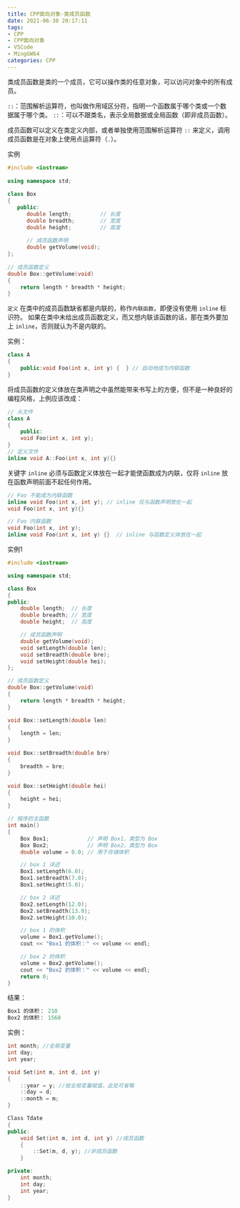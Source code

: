```yaml
---
title: CPP面向对象-类成员函数
date: 2021-06-30 20:17:11
tags:
- CPP
- CPP面向对象
- VSCode
- MingGW64
categories: CPP
---
```


类成员函数是类的一个成员，它可以操作类的任意对象，可以访问对象中的所有成员。

`::`：范围解析运算符，也叫做作用域区分符，指明一个函数属于哪个类或一个数据属于哪个类。
`::`：可以不跟类名，表示全局数据或全局函数（即非成员函数）。

成员函数可以定义在类定义内部，或者单独使用范围解析运算符 `::` 来定义，调用成员函数是在对象上使用点运算符（`.`）。

实例

```cpp
#include <iostream>
 
using namespace std;
 
class Box
{
   public:
      double length;         // 长度
      double breadth;        // 宽度
      double height;         // 高度
 
      // 成员函数声明
      double getVolume(void);
};
 
// 成员函数定义
double Box::getVolume(void)
{
    return length * breadth * height;
}
```

`定义` 在类中的成员函数缺省都是内联的，称作`内联函数`，即便没有使用 `inline` 标识符。
如果在类中未给出成员函数定义，而又想内联该函数的话，那在类外要加上 `inline`，否则就认为不是内联的。

实例：

```cpp
class A
{
    public:void Foo(int x, int y) {  } // 自动地成为内联函数
}
```

将成员函数的定义体放在类声明之中虽然能带来书写上的方便，但不是一种良好的编程风格，上例应该改成：

```cpp
// 头文件
class A
{
    public:
    void Foo(int x, int y);
}
// 定义文件
inline void A::Foo(int x, int y){} 
```

关键字 `inline` 必须与函数定义体放在一起才能使函数成为内联，仅将 `inline` 放在函数声明前面不起任何作用。

```cpp
// Foo 不能成为内联函数
inline void Foo(int x, int y); // inline 仅与函数声明放在一起
void Foo(int x, int y){}

// Foo 内联函数
void Foo(int x, int y);
inline void Foo(int x, int y) {}  // inline 与函数定义体放在一起
```

实例1

```cpp
#include <iostream>

using namespace std;

class Box
{
public:
    double length;  // 长度
    double breadth; // 宽度
    double height;  // 高度

    // 成员函数声明
    double getVolume(void);
    void setLength(double len);
    void setBreadth(double bre);
    void setHeight(double hei);
};

// 成员函数定义
double Box::getVolume(void)
{
    return length * breadth * height;
}

void Box::setLength(double len)
{
    length = len;
}

void Box::setBreadth(double bre)
{
    breadth = bre;
}

void Box::setHeight(double hei)
{
    height = hei;
}

// 程序的主函数
int main()
{
    Box Box1;            // 声明 Box1，类型为 Box
    Box Box2;            // 声明 Box2，类型为 Box
    double volume = 0.0; // 用于存储体积

    // box 1 详述
    Box1.setLength(6.0);
    Box1.setBreadth(7.0);
    Box1.setHeight(5.0);

    // box 2 详述
    Box2.setLength(12.0);
    Box2.setBreadth(13.0);
    Box2.setHeight(10.0);

    // box 1 的体积
    volume = Box1.getVolume();
    cout << "Box1 的体积：" << volume << endl;

    // box 2 的体积
    volume = Box2.getVolume();
    cout << "Box2 的体积：" << volume << endl;
    return 0;
}
```

结果：

```cpp
Box1 的体积： 210
Box2 的体积： 1560
```

实例：

```cpp
int month; //全局变量
int day;
int year;

void Set(int m, int d, int y)
{
    ::year = y; //给全局变量赋值，此处可省略
    ::day = d;
    ::month = m;
}

Class Tdate
{
public:
    void Set(int m, int d, int y) //成员函数
    {
        ::Set(m, d, y); //非成员函数
    }

private:
    int month;
    int day;
    int year;
}
```








